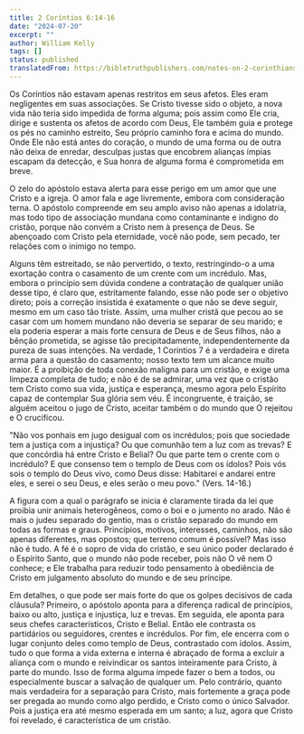 ```yaml
---
title: 2 Coríntios 6:14-16
date: "2024-07-20"
excerpt: ""
author: William Kelly
tags: []
status: published
translatedFrom: https://bibletruthpublishers.com/notes-on-2-corinthians-6-14-16/william-kelly-wk/w-kelly/lac143210-lub-16163-5
---
```


Os Coríntios não estavam apenas restritos em seus afetos. Eles eram
negligentes em suas associações. Se Cristo tivesse sido o objeto, a nova
vida não teria sido impedida de forma alguma; pois assim como Ele cria,
dirige e sustenta os afetos de acordo com Deus, Ele também guia e
protege os pés no caminho estreito, Seu próprio caminho fora e acima do
mundo. Onde Ele não está antes do coração, o mundo de uma forma ou de
outra não deixa de enredar, desculpas justas que encobrem alianças
ímpias escapam da detecção, e Sua honra de alguma forma é comprometida
em breve.

O zelo do apóstolo estava alerta para esse perigo em um amor que une
Cristo e a igreja. O amor fala e age livremente, embora com consideração
terna. O apóstolo compreende em seu amplo aviso não apenas a idolatria,
mas todo tipo de associação mundana como contaminante e indigno do
cristão, porque não convém a Cristo nem à presença de Deus. Se abençoado
com Cristo pela eternidade, você não pode, sem pecado, ter relações com
o inimigo no tempo.

Alguns têm estreitado, se não pervertido, o texto, restringindo-o a uma
exortação contra o casamento de um crente com um incrédulo. Mas, embora
o princípio sem dúvida condene a contratação de qualquer união desse
tipo, é claro que, estritamente falando, esse não pode ser o objetivo
direto; pois a correção insistida é exatamente o que não se deve seguir,
mesmo em um caso tão triste. Assim, uma mulher cristã que pecou ao se
casar com um homem mundano não deveria se separar de seu marido; e ela
poderia esperar a mais forte censura de Deus e de Seus filhos, não a
bênção prometida, se agisse tão precipitadamente, independentemente da
pureza de suas intenções. Na verdade, 1 Coríntios 7 é a verdadeira e
direta arma para a questão do casamento; nosso texto tem um alcance
muito maior. É a proibição de toda conexão maligna para um cristão, e
exige uma limpeza completa de tudo; e não é de se admirar, uma vez que o
cristão tem Cristo como sua vida, justiça e esperança, mesmo agora pelo
Espírito capaz de contemplar Sua glória sem véu. É incongruente, é
traição, se alguém aceitou o jugo de Cristo, aceitar também o do mundo
que O rejeitou e O crucificou.

\"Não vos ponhais em jugo desigual com os incrédulos; pois que sociedade
tem a justiça com a injustiça? Ou que comunhão tem a luz com as trevas?
E que concórdia há entre Cristo e Belial? Ou que parte tem o crente com
o incrédulo? E que consenso tem o templo de Deus com os ídolos? Pois vós
sois o templo do Deus vivo, como Deus disse: Habitarei e andarei entre
eles, e serei o seu Deus, e eles serão o meu povo.\" (Vers. 14-16.)

A figura com a qual o parágrafo se inicia é claramente tirada da lei que
proibia unir animais heterogêneos, como o boi e o jumento no arado. Não
é mais o judeu separado do gentio, mas o cristão separado do mundo em
todas as formas e graus. Princípios, motivos, interesses, caminhos, não
são apenas diferentes, mas opostos; que terreno comum é possível? Mas
isso não é tudo. A fé é o sopro de vida do cristão, e seu único poder
declarado é o Espírito Santo, que o mundo não pode receber, pois não O
vê nem O conhece; e Ele trabalha para reduzir todo pensamento à
obediência de Cristo em julgamento absoluto do mundo e de seu príncipe.

Em detalhes, o que pode ser mais forte do que os golpes decisivos de
cada cláusula? Primeiro, o apóstolo aponta para a diferença radical de
princípios, baixo ou alto, justiça e injustiça, luz e trevas. Em
seguida, ele aponta para seus chefes característicos, Cristo e Belial.
Então ele contrasta os partidários ou seguidores, crentes e incrédulos.
Por fim, ele encerra com o lugar conjunto deles como templo de Deus,
contrastado com ídolos. Assim, tudo o que forma a vida externa e interna
é abraçado de forma a excluir a aliança com o mundo e reivindicar os
santos inteiramente para Cristo, à parte do mundo. Isso de forma alguma
impede fazer o bem a todos, ou especialmente buscar a salvação de
qualquer um. Pelo contrário, quanto mais verdadeira for a separação para
Cristo, mais fortemente a graça pode ser pregada ao mundo como algo
perdido, e Cristo como o único Salvador. Pois a justiça era até mesmo
esperada em um santo; a luz, agora que Cristo foi revelado, é
característica de um cristão.
